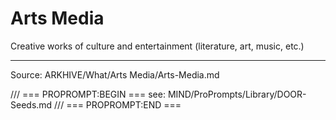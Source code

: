 # Arts Media

Creative works of culture and entertainment (literature, art, music, etc.)

---
Source: ARKHIVE/What/Arts Media/Arts-Media.md

/// === PROPROMPT:BEGIN ===
see: MIND/ProPrompts/Library/DOOR-Seeds.md
/// === PROPROMPT:END ===
